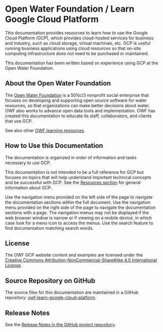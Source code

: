 # Open Water Foundation / Learn Google Cloud Platform #

This documentation provides resources to learn how to use the Google Cloud Platform (GCP),
which provides cloud-hosted services for business and industry, such as cloud storage, virtual machines, etc.
GCP is useful running business applications using cloud resources so
that on-site computing infrastructure does not need to be purchased or maintained.

This documentation has been written based on experience using GCP at the Open Water Foundation.

## About the Open Water Foundation ##

The [Open Water Foundation](https://openwaterfoundation.org) is a 501(c)3 nonprofit social enterprise that focuses
on developing and supporting open source software for water resources, so that organizations can make better decisions about water.
OWF also works to advance open data tools and implementation.
OWF has created this documentation to educate its staff, collaborators, and clients that use GCP.

See also other [OWF learning resources](https://learn.openwaterfoundation.org).

## How to Use this Documentation ##

The documentation is organized in order of information and tasks necessary to use GCP.

This documentation is not intended to be a full reference for GCP but focuses on topics that
will help understand important technical concepts and be successful with GCP.
See the [Resources section](resources.md) for general information about GCP.

Use the navigation menu provided on the left side of the page to navigate the documentation sections within the full document.
Use the navigation menu provided on the right side of the page to navigate the documentation sections with a page.
The navigation menus may not be displayed if the web browser window is narrow or if viewing on a mobile device,
in which case look for a menu icon to access the menus.
Use the search feature to find documentation matching search words.

## License ##

The OWF GCP website content and examples are licensed under the
[Creative Commons Attribution-NonCommercial-ShareAlike 4.0 International License](https://creativecommons.org/licenses/by-nc-sa/4.0).

## Source Repository on GitHub ##

The source files for this documentation are maintained in a GitHub repository:  [owf-learn-google-cloud-platform](https://github.com/OpenWaterFoundation/owf-learn-google-cloud-platform).

## Release Notes ##

See the [Release Notes in the GitHub project repository](https://github.com/OpenWaterFoundation/owf-learn-google-cloud-platform#release-notes).
